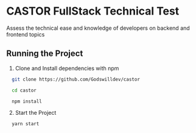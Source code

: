 # CASTOR FullStack Technical Test

Assess the technical ease and knowledge of developers on backend and frontend topics

## Running the Project

1. Clone and Install dependencies with npm

```bash
  git clone https://github.com/Godswilldev/castor
```

```bash
  cd castor
```

```bash
  npm install
```

2. Start the Project

```bash
  yarn start
```
